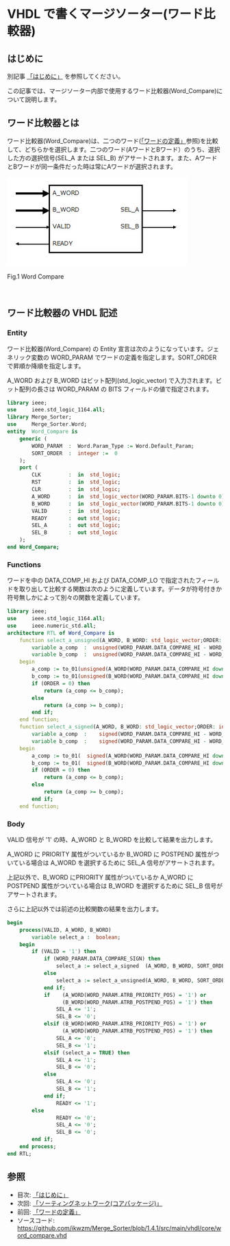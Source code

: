 
# VHDL で書くマージソーター(ワード比較器)



## はじめに


別記事 [「はじめに」] を参照してください。

この記事では、マージソーター内部で使用するワード比較器(Word_Compare)について説明します。


## ワード比較器とは


ワード比較器(Word_Compare)は、二つのワード([「ワードの定義」]参照)を比較して、どちらかを選択します。二つのワード(AワードとBワード）のうち、選択した方の選択信号(SEL_A または SEL_B) がアサートされます。また、AワードとBワードが同一条件だった時は常にAワードが選択されます。


![Fig.1 Word Compare](image/03_word_compare_1.jpg "Fig.1 Word Compare")

Fig.1 Word Compare

<br />


## ワード比較器の VHDL 記述



### Entity


ワード比較器(Word_Compare) の Entity 宣言は次のようになっています。ジェネリック変数の WORD_PARAM でワードの定義を指定します。SORT_ORDER で昇順か降順を指定します。

A_WORD および B_WORD はビット配列(std_logic_vector) で入力されます。ビット配列の長さは WORD_PARAM の BITS フィールドの値で指定されます。


```VHDL:src/main/vhdl/core/word_compare.vhd
library ieee;
use     ieee.std_logic_1164.all;
library Merge_Sorter;
use     Merge_Sorter.Word;
entity  Word_Compare is
    generic (
        WORD_PARAM  :  Word.Param_Type := Word.Default_Param;
        SORT_ORDER  :  integer :=  0
    );
    port (
        CLK         :  in  std_logic;
        RST         :  in  std_logic;
        CLR         :  in  std_logic;
        A_WORD      :  in  std_logic_vector(WORD_PARAM.BITS-1 downto 0);
        B_WORD      :  in  std_logic_vector(WORD_PARAM.BITS-1 downto 0);
        VALID       :  in  std_logic;
        READY       :  out std_logic;
        SEL_A       :  out std_logic;
        SEL_B       :  out std_logic
    );
end Word_Compare;

```



### Functions


ワードを中の DATA_COMP_HI および DATA_COMP_LO で指定されたフィールドを取り出して比較する関数は次のように定義しています。データが符号付きか符号無しかによって別々の関数を定義しています。


```VHDL:src/main/vhdl/core/word_compare.vhd
library ieee;
use     ieee.std_logic_1164.all;
use     ieee.numeric_std.all;
architecture RTL of Word_Compare is
    function select_a_unsigned(A_WORD, B_WORD: std_logic_vector;ORDER: integer) return boolean is
        variable a_comp  :  unsigned(WORD_PARAM.DATA_COMPARE_HI - WORD_PARAM.DATA_COMPARE_LO downto 0);
        variable b_comp  :  unsigned(WORD_PARAM.DATA_COMPARE_HI - WORD_PARAM.DATA_COMPARE_LO downto 0);
    begin
        a_comp := to_01(unsigned(A_WORD(WORD_PARAM.DATA_COMPARE_HI downto WORD_PARAM.DATA_COMPARE_LO)));
        b_comp := to_01(unsigned(B_WORD(WORD_PARAM.DATA_COMPARE_HI downto WORD_PARAM.DATA_COMPARE_LO)));
        if (ORDER = 0) then
            return (a_comp <= b_comp);
        else
            return (a_comp >= b_comp);
        end if;
    end function;
    function select_a_signed(A_WORD, B_WORD: std_logic_vector;ORDER: integer) return boolean is
        variable a_comp  :    signed(WORD_PARAM.DATA_COMPARE_HI - WORD_PARAM.DATA_COMPARE_LO downto 0);
        variable b_comp  :    signed(WORD_PARAM.DATA_COMPARE_HI - WORD_PARAM.DATA_COMPARE_LO downto 0);
    begin
        a_comp := to_01(  signed(A_WORD(WORD_PARAM.DATA_COMPARE_HI downto WORD_PARAM.DATA_COMPARE_LO)));
        b_comp := to_01(  signed(B_WORD(WORD_PARAM.DATA_COMPARE_HI downto WORD_PARAM.DATA_COMPARE_LO)));
        if (ORDER = 0) then
            return (a_comp <= b_comp);
        else
            return (a_comp >= b_comp);
        end if;
    end function;

```



### Body


VALID 信号が '1' の時、A_WORD と B_WORD を比較して結果を出力します。

A_WORD に PRIORITY 属性がついているか B_WORD に POSTPEND 属性がついている場合は A_WORD を選択するために SEL_A 信号がアサートされます。

上記以外で、B_WORD にPRIORITY 属性がついているか A_WORD に POSTPEND 属性がついている場合は B_WORD を選択するために SEL_B 信号がアサートされます。

さらに上記以外では前述の比較関数の結果を出力します。


```VHDL:src/main/vhdl/core/word_compare.vhd
begin
    process(VALID, A_WORD, B_WORD) 
        variable select_a :  boolean;
    begin
        if (VALID = '1') then
            if (WORD_PARAM.DATA_COMPARE_SIGN) then
                select_a := select_a_signed  (A_WORD, B_WORD, SORT_ORDER);
            else
                select_a := select_a_unsigned(A_WORD, B_WORD, SORT_ORDER);
            end if;
            if    (A_WORD(WORD_PARAM.ATRB_PRIORITY_POS) = '1') or
                  (B_WORD(WORD_PARAM.ATRB_POSTPEND_POS) = '1') then
                SEL_A <= '1';
                SEL_B <= '0';
            elsif (B_WORD(WORD_PARAM.ATRB_PRIORITY_POS) = '1') or
                  (A_WORD(WORD_PARAM.ATRB_POSTPEND_POS) = '1') then
                SEL_A <= '0';
                SEL_B <= '1';
            elsif (select_a = TRUE) then
                SEL_A <= '1';
                SEL_B <= '0';
            else
                SEL_A <= '0';
                SEL_B <= '1';
            end if;
                READY <= '1';
        else
                READY <= '0';
                SEL_A <= '0';
                SEL_B <= '0';
        end if;
    end process;
end RTL;

```



## 参照


* 目次: [「はじめに」]
* 次回: [「ソーティングネットワーク(コアパッケージ)」]
* 前回: [「ワードの定義」]
* ソースコード: https://github.com/ikwzm/Merge_Sorter/blob/1.4.1/src/main/vhdl/core/word_compare.vhd


[「はじめに」]: ./01_introduction.md "「VHDL で書くマージソーター(はじめに)」"
[「ワードの定義」]: ./02_word_package.md "「VHDL で書くマージソーター(ワードの定義)」"
[「ワード比較器」]: ./03_word_compare.md "「VHDL で書くマージソーター(ワード比較器)」"
[「ソーティングネットワーク(コアパッケージ)」]: ./04_sorting_network.md "「VHDL で書くソーティングネットワーク(コアパッケージ)」"
[「ソーティングネットワーク(バイトニックマージソート)」]: ./05_bitonic_sorter.md "「VHDL で書くソーティングネットワーク(バイトニックマージソート)」"
[「ソーティングネットワーク(バッチャー奇偶マージソート)」]: ./06_oddeven_sorter.md "「VHDL で書くソーティングネットワーク(バッチャー奇偶マージソート)」"
[「シングルワード マージソート ノード」]: ./07_merge_sort_node_single.md "「VHDL で書くマージソーター(シングルワード マージソート ノード)」"
[「マルチワード マージソート ノード」]: ./08_merge_sort_node_multi.md "「VHDL で書くマージソーター(マルチワード マージソート ノード)」"
[「マージソート ツリー」]: ./09_merge_sort_tree.md "「VHDL で書くマージソーター(マージソート ツリー)」"
[「端数ワード処理」]: ./10_merge_sort_core_1.md "「VHDL で書くマージソーター(端数ワード処理)」"
[「ストリーム入力」]: ./11_merge_sort_core_2.md "「VHDL で書くマージソーター(ストリーム入力)」"
[「ストリームフィードバック」]: ./12_merge_sort_core_3.md "「VHDL で書くマージソーター(ストリームフィードバック)」"
[「ArgSort IP」]: ./13_argsort.md "「VHDL で書くマージソーター(ArgSort IP)」"
[「ArgSort-Ultra96」]: https://github.com/ikwzm/ArgSort-Ultra96/blob/1.2.1/doc/ja/argsort-ultra96.md "「VHDL で書くマージソーター(ArgSort-Ultra96)」"
[「ArgSort-Kv260」]: https://github.com/ikwzm/ArgSort-Kv260/blob/1.2.1/doc/ja/argsort-Kv260.md "「VHDL で書くマージソーター(ArgSort-Kv260)」"
